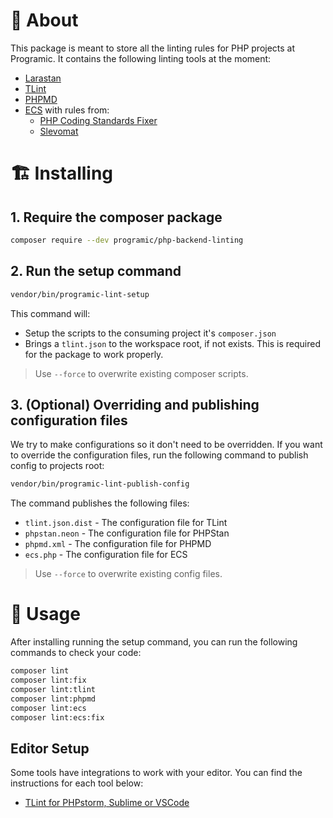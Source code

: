 # 🚀 About
This package is meant to store all the linting rules for PHP projects at Programic.
It contains the following linting tools at the moment:
- [Larastan](https://github.com/larastan/larastan)
- [TLint](https://github.com/tighten/tlint)
- [PHPMD](https://phpmd.org/)
- [ECS](https://github.com/easy-coding-standard/easy-coding-standard) with rules from:
  - [PHP Coding Standards Fixer](https://cs.symfony.com/)
  - [Slevomat](https://github.com/slevomat/coding-standard)

# 🏗️ Installing

## 1. Require the composer package
```bash
composer require --dev programic/php-backend-linting
```

## 2. Run the setup command
```bash
vendor/bin/programic-lint-setup
```

This command will:
- Setup the scripts to the consuming project it's `composer.json`
- Brings a `tlint.json` to the workspace root, if not exists. This is required for the package to work properly.

> Use `--force` to overwrite existing composer scripts.

## 3. (Optional) Overriding and publishing configuration files
We try to make configurations so it don't need to be overridden. If you want to override the configuration files, run the following command to publish config to projects root:
```bash
vendor/bin/programic-lint-publish-config
```

The command publishes the following files:
- `tlint.json.dist` - The configuration file for TLint
- `phpstan.neon` - The configuration file for PHPStan
- `phpmd.xml` - The configuration file for PHPMD
- `ecs.php` - The configuration file for ECS

> Use `--force` to overwrite existing config files.

# 👷 Usage

After installing running the setup command, you can run the following commands to check your code:

```bash
composer lint
composer lint:fix
composer lint:tlint
composer lint:phpmd
composer lint:ecs
composer lint:ecs:fix
```

## Editor Setup
Some tools have integrations to work with your editor. You can find the instructions for each tool below:
- [TLint for PHPstorm, Sublime or VSCode](https://github.com/tighten/tlint?tab=readme-ov-file#editor-integrations)



